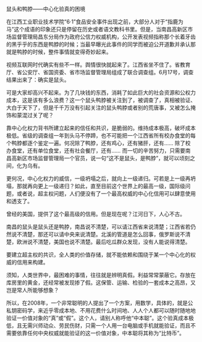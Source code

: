 
鼠头和鸭脖——中心化验真的困境


在江西工业职业技术学院“6·1”食品安全事件出现之前，大部分人对于“指鹿为马”这个成语的印象还只是停留在历史或者语文教科书里。但是，当南昌高新区市场监督管理局昌东分局作为政府公信力权威机构，公开发表视频指称那个长着牙齿的黑乎乎的东西是鸭脖的时候；当最早曝光此事件的同学而被迫公开道歉并承认那就是鸭脖的时候，整件事情就变得奇妙起来。

视频互联网时代确实有些不一样。舆情很快就起来了。江西省坐不住了。省教育厅、省公安厅、省国资委、省市场监督管理局组成了联合调查组。6月17号，调查结果出来了：确实是鼠头。

可是大家却高兴不起来。为了几块钱的东西，消耗了如此巨大的社会资源和公权力成本，这是该有多么浪费？这一个鼠头鸭脖被关注到了，被调查了，真相被验证、大白于天下了，但是千千万没有引起关注的鼠头鸭脖或者别的荒唐事，又被怎么掩饰和蒙混过关了呢？

靠中心化权力背书所建立起来的信任和共识，是脆弱的。维持成本极高，破坏成本极低。省级的调查组一年到头马不停蹄，也不可能把一个江西省所有校办食堂的每个鸭脖都逐个鉴定一遍。何况除了鸭脖，还有鸡心，还有猪肝，还有…… 除了校办食堂，还有单位食堂，还有社会餐厅，还有…… 而一切的辛苦努力，只需要南昌高新区市场监督管理局一个官员，说一句“这不是鼠头，是鸭脖”，就可以顷刻之间，化为乌有。

更何况，中心化权力的威信，一级坍塌之后，就向上一级递归。可若是上一级再坍塌，那就再向更上一级递归？如此，直至目前这个世界上的最高一级，国际级问题，或者说，超主权问题，人们便没有了一个最高权威的中心化信用可以肆意使用和透支了。

曾经的美国，提供了这个最高级的信用。但是现在呢？江河日下，人心不古。

南昌的鼠头是鼠头还是鸭脖，南昌说不清楚，可以请江西省来说清楚；江西省若仍然说不清楚，那还可以请中央来说清楚。北溪的管道是怎么回事，俄罗斯说不清楚，欧洲说不清楚，美国也说不清楚。最后吃瓜群众发现，没有人能说得清楚。

要建立超主权的共识，全人类的价值存储，就不能依赖和围绕于某一个中心化的权威的信用来构建。

须知，人类世界中，最困难的事情，往往就是辨明真假。利益常常蒙蔽它。存放在库房里的黄金，还经常被发现掺了假。这保管、运输、检验的一套成本之高昂，又岂是常人所能够想象？

所以，在2008年，一个非常聪明的人提出了一个方案，用数学，具体的，就是公私钥密码学，来近乎零成本地、不用花费什么时间地、人人个人都可以随时随地地验证一价值对象的“真”或“假”。这个人，请别人称呼他“中本聪”。这个验真成本极低，且无需兴师动众、劳民伤财，只需一个人用一台电脑或手机就能验证，而且不需要依靠任何中央权威就能验证的这一价值对象，中本聪将其称为“比特币”。


